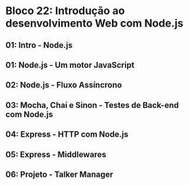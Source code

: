 # Bloco 22: Introdução ao desenvolvimento Web com Node.js
## 01: Intro - Node.js
## 01: Node.js - Um motor JavaScript
## 02: Node.js - Fluxo Assíncrono
## 03: Mocha, Chai e Sinon - Testes de Back-end com Node.js
## 04: Express - HTTP com Node.js
## 05: Express - Middlewares
## 06: Projeto - Talker Manager